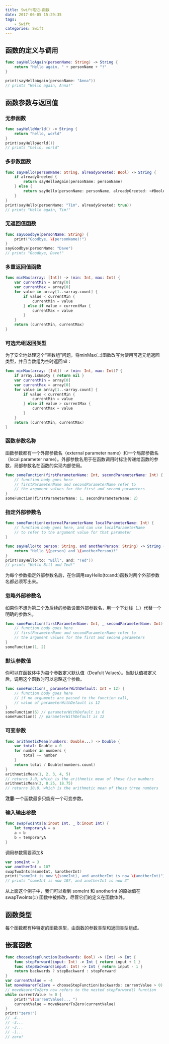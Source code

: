```yaml
---
title: Swift笔记-函数
date: 2017-06-05 15:29:35
tags: 
	- Swift 
categories: Swift 
---
```




## 函数的定义与调用


```swift
func sayHelloAgain(personName: String) -> String {
    return "Hello again, " + personName + "!"
}
  
print(sayHelloAgain(personName: "Anna"))
// prints "Hello again, Anna!"
```
## 函数参数与返回值

### 无参函数

```swift
func sayHelloWorld() -> String {
    return "hello, world"
}
print(sayHelloWorld())
// prints "hello, world"
```

<!-- more -->

### 多参数函数

```swift
func sayHello(personName: String, alreadyGreeted: Bool) -> String {
    if alreadyGreeted {
        return sayHelloAgain(personName: personName)
    } else {
        return sayHello(personName: personName, alreadyGreeted: <#Bool#>)
    }
}
print(sayHello(personName: "Tim", alreadyGreeted: true))
// prints "Hello again, Tim!"
```
### 无返回值函数

```swift
func sayGoodbye(personName: String) {
    print("Goodbye, \(personName)!")
}
sayGoodbye(personName: "Dave")
// prints "Goodbye, Dave!"
```
### 多重返回值函数

```swift
func minMax(array: [Int]) -> (min: Int, max: Int) {
    var currentMin = array[0]
    var currentMax = array[0]
    for value in array[1..<array.count] {
        if value < currentMin {
            currentMin = value
        } else if value > currentMax {
            currentMax = value
        }
    }
    return (currentMin, currentMax)
}
```
### 可选元组返回类型

为了安全地处理这个“空数组”问题，将minMax(_:)函数改写为使用可选元组返回类型，并且当数组为空时返回nil：
```swift
func minMax(array: [Int]) -> (min: Int, max: Int)? {
    if array.isEmpty { return nil }
    var currentMin = array[0]
    var currentMax = array[0]
    for value in array[1..<array.count] {
        if value < currentMin {
            currentMin = value
        } else if value > currentMax {
            currentMax = value
        }
    }
    return (currentMin, currentMax)
}
```

### 函数参数名称

函数参数都有一个外部参数名（external parameter name）和一个局部参数名（local parameter name）。外部参数名用于在函数调用时标注传递给函数的参数，局部参数名在函数的实现内部使用。
```swift
func someFunction(firstParameterName: Int, secondParameterName: Int) {
    // function body goes here
    // firstParameterName and secondParameterName refer to
    // the argument values for the first and second parameters
}
someFunction(firstParameterName: 1, secondParameterName: 2)
```

### 指定外部参数名

```swift
func someFunction(externalParameterName localParameterName: Int) {
    // function body goes here, and can use localParameterName
    // to refer to the argument value for that parameter
}
```


```swift
func sayHello(to person: String, and anotherPerson: String) -> String {
    return "Hello \(person) and \(anotherPerson)!"
}
print(sayHello(to: "Bill", and: "Ted"))
// prints "Hello Bill and Ted!"
```
为每个参数指定外部参数名后，在你调用sayHello(to:and:)函数时两个外部参数名都必须写出来。

### 忽略外部参数名

如果你不想为第二个及后续的参数设置外部参数名，用一个下划线（_）代替一个明确的参数名。
```swift
func someFunction(firstParameterName: Int, _ secondParameterName: Int) {
    // function body goes here
    // firstParameterName and secondParameterName refer to
    // the argument values for the first and second parameters
}
someFunction(1, 2)
```

### 默认参数值

你可以在函数体中为每个参数定义默认值（Deafult Values）。当默认值被定义后，调用这个函数时可以忽略这个参数。
```swift
func someFunction(_ parameterWithDefault: Int = 12) {
    // function body goes here
    // if no arguments are passed to the function call,
    // value of parameterWithDefault is 12
}
someFunction(6) // parameterWithDefault is 6
someFunction() // parameterWithDefault is 12
```

### 可变参数

```swift
func arithmeticMean(numbers: Double...) -> Double {
    var total: Double = 0
    for number in numbers {
        total += number
    }
    return total / Double(numbers.count)
}
arithmeticMean(1, 2, 3, 4, 5)
// returns 3.0, which is the arithmetic mean of these five numbers
arithmeticMean(3, 8.25, 18.75)
// returns 10.0, which is the arithmetic mean of these three numbers
```
**注意**:一个函数最多只能有一个可变参数。

### 输入输出参数


```swift
func swapTwoInts(a:inout Int, _ b:inout Int) {
    let temporaryA = a
    a = b
    b = temporaryA
}
```
调用参数需要添加&

```swift
var someInt = 3
var anotherInt = 107
swapTwoInts(&someInt, &anotherInt)
print("someInt is now \(someInt), and anotherInt is now \(anotherInt)")
// prints "someInt is now 107, and anotherInt is now 3"
```
从上面这个例子中，我们可以看到 someInt 和 anotherInt 的原始值在 swapTwoInts(_:_:) 函数中被修改，尽管它们的定义在函数体外。

## 函数类型

每个函数都有种特定的函数类型，由函数的参数类型和返回类型组成。

## 嵌套函数


```swift
func chooseStepFunction(backwards: Bool) -> (Int) -> Int {
    func stepForward(input: Int) -> Int { return input + 1 }
    func stepBackward(input: Int) -> Int { return input - 1 }
    return backwards ? stepBackward : stepForward
}
var currentValue = -4
let moveNearerToZero = chooseStepFunction(backwards: currentValue > 0)
// moveNearerToZero now refers to the nested stepForward() function
while currentValue != 0 {
    print("\(currentValue)... ")
    currentValue = moveNearerToZero(currentValue)
}
print("zero!")
// -4...
// -3...
// -2...
// -1...
// zero!
```
